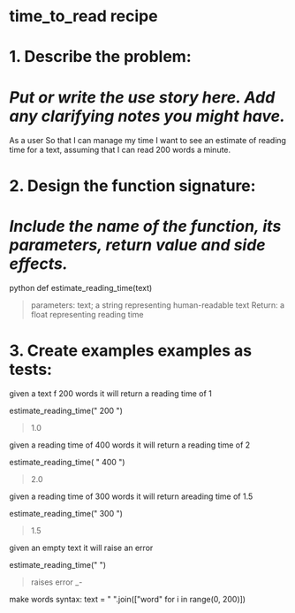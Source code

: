 # time_to_read recipe

# 1. Describe the problem:

# _Put or write the use story here. Add any clarifying notes you might have._ 

As a user
So that I can manage my time
I want to see an estimate of reading time for a text, 
assuming that I can read 200 words a minute.


# 2. Design the function signature:
# _Include the name of the function, its parameters, return value and side effects._ 

python
def estimate_reading_time(text)
> parameters:
> text; a string representing human-readable text
>Return:
> a float representing reading time

# 3. Create examples examples as tests:

given a text f 200 words
it will return a reading time of 1

estimate_reading_time(" 200 ")
> 1.0


given a reading time of 400 words
it will return a reading time of 2

estimate_reading_time( " 400 ")
> 2.0

given a reading time of 300 words
it will return areading time of 1.5

estimate_reading_time(" 300 ")
>1.5

given an empty text 
it will raise an error

estimate_reading_time(" ")
>raises error _-

make words syntax:
text = " ".join(["word" for i in range(0, 200)])






    